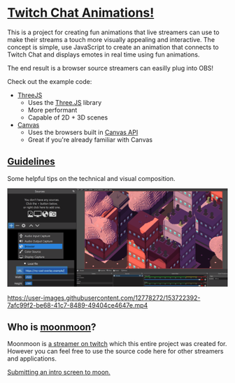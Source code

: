 # [Twitch Chat Animations!](https://github.com/moonscreens)
This is a project for creating fun animations that live streamers can use to make their streams a touch more visually appealing and interactive. The concept is simple, use JavaScript to create an animation that connects to Twitch Chat and displays emotes in real time using fun animations.

The end result is a browser source streamers can easilly plug into OBS!

Check out the example code:
- [ThreeJS](https://github.com/moonscreens/intro-example-threejs)
  - Uses the [Three.JS](https://threejs.org/) library
  - More performant
  - Capable of 2D + 3D scenes
- [Canvas](https://github.com/moonscreens/intro-example)
  - Uses the browsers built in [Canvas API](https://developer.mozilla.org/en-US/docs/Web/API/Canvas_API)
  - Great if you're already familiar with Canvas


## [Guidelines](guidelines.md)

Some helpful tips on the technical and visual composition.

![Easy setup, just plug your URL into a browser source](assets/add-an-animation.png)

https://user-images.githubusercontent.com/12778272/153722392-7afc99f2-be68-41c7-8489-49404ce4647e.mp4

## Who is [moonmoon](https://www.twitch.tv/moonmoon)?

Moonmoon is [a streamer on twitch](https://www.twitch.tv/moonmoon) which this entire project was created for. However you can feel free to use the source code here for other streamers and applications.

[Submitting an intro screen to moon.](submitting.md)
